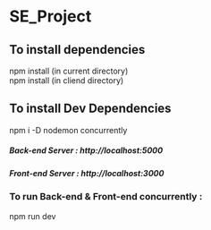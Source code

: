 # SE_Project

## To install dependencies 
npm install  (in current directory) <br />
npm install   (in cliend directory)


## To install Dev Dependencies
npm i -D nodemon concurrently

##### Back-end Server  : http://localhost:5000

##### Front-end Server : http://localhost:3000

### To run Back-end & Front-end concurrently :
npm run dev
